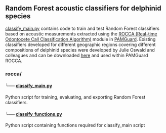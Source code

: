 ## Random Forest acoustic classifiers for delphinid species
[classify_main.py](https://github.com/tristankleyn/which.dolphin/blob/main/rocca/classify_main.py) contains code to train and test Random Forest classifiers based on acoustic measurements extracted using the [ROCCA (Real-time Odontocete Call Classification Algorithm)](https://www.pamguard.org/rocca/rocca.html) module in [PAMGuard](https://www.pamguard.org/). Existing classifiers developed for different geographic regions covering different compositions of delphinid species were developed by Julie Oswald and colleagues and can be downloaded [here](https://www.pamguard.org/rocca/rocca.html) and used within PAMGuard ROCCA.

### rocca/

#### └── [classify_main.py](https://github.com/tristankleyn/which.dolphin/blob/main/rocca/classify_main.py)
Python script for training, evaluating, and exporting Random Forest classifiers. 

#### └── [classify_functions.py](https://github.com/tristankleyn/which.dolphin/blob/main/rocca/classify_functions.py)

Python script containing functions required for classify_main script


